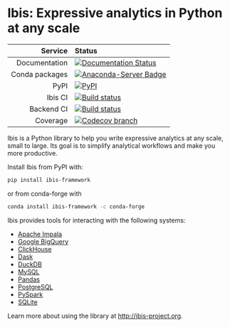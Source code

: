 # Ibis: Expressive analytics in Python at any scale

|        Service | Status                                                                                                                                                                                                |
| -------------: | :---------------------------------------------------------------------------------------------------------------------------------------------------------------------------------------------------- |
|  Documentation | [![Documentation Status](https://img.shields.io/badge/docs-docs.ibis--project.org-blue.svg)](http://ibis-project.org)                                                                                 |
| Conda packages | [![Anaconda-Server Badge](https://anaconda.org/conda-forge/ibis-framework/badges/version.svg)](https://anaconda.org/conda-forge/ibis-framework)                                                       |
|           PyPI | [![PyPI](https://img.shields.io/pypi/v/ibis-framework.svg)](https://pypi.org/project/ibis-framework)                                                                                                  |
|        Ibis CI | [![Build status](https://github.com/ibis-project/ibis/actions/workflows/ibis-main.yml/badge.svg)](https://github.com/ibis-project/ibis/actions/workflows/ibis-main.yml?query=branch%3Amaster)         |
|     Backend CI | [![Build status](https://github.com/ibis-project/ibis/actions/workflows/ibis-backends.yml/badge.svg)](https://github.com/ibis-project/ibis/actions/workflows/ibis-backends.yml?query=branch%3Amaster) |
|       Coverage | [![Codecov branch](https://img.shields.io/codecov/c/github/ibis-project/ibis/master.svg)](https://codecov.io/gh/ibis-project/ibis)                                                                    |

Ibis is a Python library to help you write expressive analytics at any scale,
small to large. Its goal is to simplify analytical workflows and make you more
productive.

Install Ibis from PyPI with:

```sh
pip install ibis-framework
```

or from conda-forge with

```sh
conda install ibis-framework -c conda-forge
```

Ibis provides tools for interacting with the following systems:

- [Apache Impala](https://ibis-project.org/docs/latest/backends/Impala/)
- [Google BigQuery](https://github.com/ibis-project/ibis-bigquery)
- [ClickHouse](https://ibis-project.org/docs/latest/backends/ClickHouse/)
- [Dask](https://ibis-project.org/docs/latest/backends/Dask/)
- [DuckDB](https://ibis-project.org/docs/latest/backends/DuckDB/)
- [MySQL](https://ibis-project.org/docs/latest/backends/MySQL/)
- [Pandas](https://ibis-project.org/docs/latest/backends/Pandas/)
- [PostgreSQL](https://ibis-project.org/docs/latest/backends/PostgreSQL/)
- [PySpark](https://ibis-project.org/docs/latest/backends/PySpark/)
- [SQLite](https://ibis-project.org/docs/latest/backends/SQLite/)

Learn more about using the library at http://ibis-project.org.
